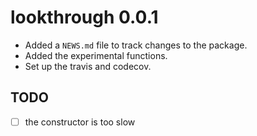 # lookthrough 0.0.1

* Added a `NEWS.md` file to track changes to the package.
* Added the experimental functions.
* Set up the travis and codecov.

## TODO

- [ ] the constructor is too slow
